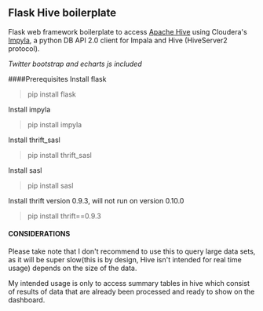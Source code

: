 ## Flask Hive boilerplate

Flask web framework boilerplate to access [Apache Hive](https://hive.apache.org/) using Cloudera's [Impyla](https://github.com/cloudera/impyla), a python DB API 2.0 client for Impala and Hive (HiveServer2 protocol).

*Twitter bootstrap and echarts js included*

####Prerequisites
Install flask
> pip install flask

Install impyla
> pip install impyla

Install thrift_sasl
> pip install thrift_sasl

Install sasl
> pip install sasl

Install thrift version 0.9.3, will not run on version 0.10.0
> pip install thrift==0.9.3


#### CONSIDERATIONS 
Please take note that I don't recommend to use this to query large data sets, as it will be super slow(this is by design, 
Hive isn't intended for real time usage) depends on the size of the data.
 
My intended usage is only to access summary tables in hive
 which consist of results of data that are already been processed and ready to show on the dashboard.

  
 

   
   
     
   